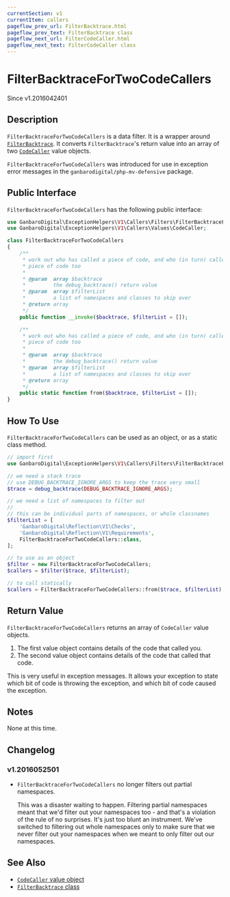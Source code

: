 ```yaml
---
currentSection: v1
currentItem: callers
pageflow_prev_url: FilterBacktrace.html
pageflow_prev_text: FilterBacktrace class
pageflow_next_url: FilterCodeCaller.html
pageflow_next_text: FilterCodeCaller class
---
```


# FilterBacktraceForTwoCodeCallers

<div class="callout info" markdown="1">
Since v1.2016042401
</div>

## Description

`FilterBacktraceForTwoCodeCallers` is a data filter. It is a wrapper around [`FilterBacktrace`](FilterBacktrace.html). It converts `FilterBacktrace`'s return value into an array of two [`CodeCaller`](CodeCaller.html) value objects.

`FilterBacktraceForTwoCodeCallers` was introduced for use in exception error messages in the `ganbarodigital/php-mv-defensive` package.

## Public Interface

`FilterBacktraceForTwoCodeCallers` has the following public interface:

```php
use GanbaroDigital\ExceptionHelpers\V1\Callers\Filters\FilterBacktraceForTwoCodeCallers;
use GanbaroDigital\ExceptionHelpers\V1\Callers\Values\CodeCaller;

class FilterBacktraceForTwoCodeCallers
{
    /**
     * work out who has called a piece of code, and who (in turn) called that
     * piece of code too
     *
     * @param  array $backtrace
     *         the debug_backtrace() return value
     * @param  array $filterList
     *         a list of namespaces and classes to skip over
     * @return array
     */
    public function __invoke($backtrace, $filterList = []);

    /**
     * work out who has called a piece of code, and who (in turn) called that
     * piece of code too
     *
     * @param  array $backtrace
     *         the debug_backtrace() return value
     * @param  array $filterList
     *         a list of namespaces and classes to skip over
     * @return array
     */
    public static function from($backtrace, $filterList = []);
}
```

## How To Use

`FilterBacktraceForTwoCodeCallers` can be used as an object, or as a static class method.

```php
// import first
use GanbaroDigital\ExceptionHelpers\V1\Callers\Filters\FilterBacktraceForTwoCodeCallers;

// we need a stack trace
// use DEBUG_BACKTRACE_IGNORE_ARGS to keep the trace very small
$trace = debug_backtrace(DEBUG_BACKTRACE_IGNORE_ARGS);

// we need a list of namespaces to filter out
//
// this can be individual parts of namespaces, or whole classnames
$filterList = [
    'GanbaroDigital\Reflection\V1\Checks',
    'GanbaroDigital\Reflection\V1\Requirements',
    FilterBacktraceForTwoCodeCallers::class,
];

// to use as an object
$filter = new FilterBacktraceForTwoCodeCallers;
$callers = $filter($trace, $filterList);

// to call statically
$callers = FilterBacktraceForTwoCodeCallers::from($trace, $filterList);
```

## Return Value

`FilterBacktraceForTwoCodeCallers` returns an array of `CodeCaller` value objects.

1. The first value object contains details of the code that called you.
2. The second value object contains details of the code that called that code.

This is very useful in exception messages. It allows your exception to state which bit of code is throwing the exception, and which bit of code caused the exception.

## Notes

None at this time.

## Changelog

### v1.2016052501

* `FilterBacktraceForTwoCodeCallers` no longer filters out partial namespaces.

  This was a disaster waiting to happen. Filtering partial namespaces meant that we'd filter out your namespaces too - and that's a violation of the rule of no surprises. It's just too blunt an instrument. We've switched to filtering out whole namespaces only to make sure that we never filter out your namespaces when we meant to only filter out our namespaces.

## See Also

* [`CodeCaller` value object](CodeCaller.html)
* [`FilterBacktrace` class](FilterBacktrace.html)
